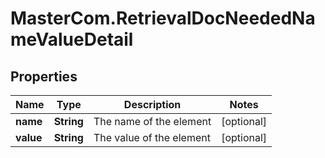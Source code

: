 # MasterCom.RetrievalDocNeededNameValueDetail

## Properties

Name | Type | Description | Notes
------------ | ------------- | ------------- | -------------
**name** | **String** | The name of the element | [optional] 
**value** | **String** | The value of the element | [optional] 



